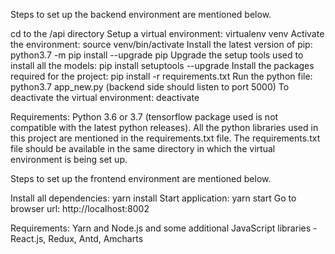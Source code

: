 Steps to set up the backend environment are mentioned below.

cd to the /api directory
Setup a virtual environment: virtualenv venv
Activate the environment: source venv/bin/activate
Install the latest version of pip: python3.7 -m pip install --upgrade pip
Upgrade the setup tools used to install all the models: pip install setuptools --upgrade
Install the packages required for the project: pip install -r requirements.txt
Run the python file: python3.7 app_new.py (backend side should listen to port 5000)
To deactivate the virtual environment: deactivate

Requirements: Python 3.6 or 3.7 (tensorflow package used is not compatible with the latest python releases). All the python libraries used in this project are mentioned in the requirements.txt file. The requirements.txt file should be available in the same directory in which the virtual environment is being set up.

Steps to set up the frontend environment are mentioned below.

Install all dependencies: yarn install
Start application: yarn start
Go to browser url: http://localhost:8002  

Requirements: Yarn and Node.js and some additional JavaScript libraries - React.js, Redux,
Antd, Amcharts  
